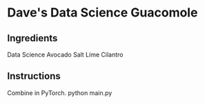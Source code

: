 # Dave's Data Science Guacomole

## Ingredients
Data
Science
Avocado
Salt
Lime
Cilantro

## Instructions
Combine in PyTorch.
python main.py
